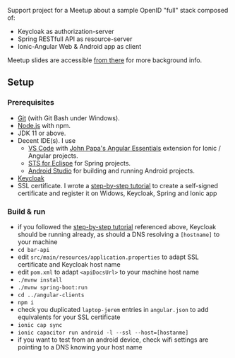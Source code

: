 Support project for a Meetup about a sample OpenID "full" stack composed of:

- Keycloak as authorization-server
- Spring RESTfull API as resource-server
- Ionic-Angular Web & Android app as client

Meetup slides are accessible [from there](https://drive.google.com/file/d/1BVw5y3nAh9aU2n0q4isGCl5kM3HclsqR/view?usp=sharing) for more background info.

## Setup

### Prerequisites

- [Git](https://git-scm.com/downloads) (with Git Bash under Windows).
- [Node.js](https://nodejs.org/en/download/) with npm.
- JDK 11 or above.
- Decent IDE(s). I use
  - [VS Code](https://code.visualstudio.com/download) with [John Papa's Angular Essentials](https://marketplace.visualstudio.com/items?itemName=johnpapa.angular-essentials) extension for Ionic / Angular projects.
  - [STS for Eclispe](https://spring.io/tools) for Spring projects.
  - [Android Studio](https://developer.android.com/studio) for building and running Android projects.
- [Keycloak](https://www.keycloak.org/downloads.html)
- SSL certificate. I wrote a [step-by-step tutorial](https://stackoverflow.com/a/63874376/619830) to create a self-signed certificate and register it on Widows, Keycloak, Spring and Ionic app

### Build & run

- if you followed the [step-by-step tutorial](https://stackoverflow.com/a/63874376/619830) referenced above, Keycloak should be running already, as should a DNS resolving a `[hostname]` to your machine
- `cd bar-api`
- edit `src/main/resources/application.properties` to adapt SSL certificate and Keycloak host name
- edit `pom.xml` to adapt `<apiDocsUrl>` to your machine host name
- `./mvnw install`
- `./mvnw spring-boot:run`
- `cd ../angular-clients`
- `npm i`
- check you duplicated `laptop-jerem` entries in `angular.json` to add equivalents for your SSL certificate
- `ionic cap sync`
- `ionic capacitor run android -l --ssl --host=[hostanme]`
- if you want to test from an android device, check wifi settings are pointing to a DNS knowing your host name
